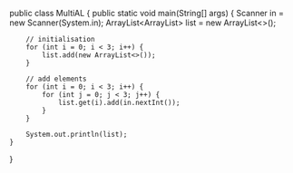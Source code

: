 public class MultiAL {
    public static void main(String[] args) {
        Scanner in = new Scanner(System.in);
        ArrayList<ArrayList<Integer>> list = new ArrayList<>();

        // initialisation
        for (int i = 0; i < 3; i++) {
            list.add(new ArrayList<>());
        }

        // add elements
        for (int i = 0; i < 3; i++) {
            for (int j = 0; j < 3; j++) {
                list.get(i).add(in.nextInt());
            }
        }

        System.out.println(list);
    }
}